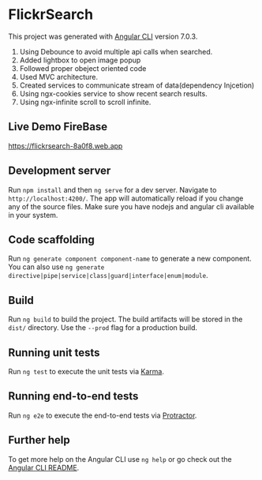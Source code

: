 # FlickrSearch

This project was generated with [Angular CLI](https://github.com/angular/angular-cli) version 7.0.3.
1. Using Debounce to avoid multiple api calls when searched.
2. Added lightbox to open image popup
3. Followed proper obeject oriented code
4. Used MVC architecture.
5. Created services to communicate stream of data(dependency Injcetion)
6. Using ngx-cookies service to show recent search results.
7. Using ngx-infinite scroll to scroll infinite.

## Live Demo FireBase
https://flickrsearch-8a0f8.web.app

## Development server

Run `npm install` and then `ng serve` for a dev server. Navigate to `http://localhost:4200/`. The app will automatically reload if you change any of the source files. Make sure you have nodejs and angular cli available in your system.

## Code scaffolding

Run `ng generate component component-name` to generate a new component. You can also use `ng generate directive|pipe|service|class|guard|interface|enum|module`.

## Build

Run `ng build` to build the project. The build artifacts will be stored in the `dist/` directory. Use the `--prod` flag for a production build.

## Running unit tests

Run `ng test` to execute the unit tests via [Karma](https://karma-runner.github.io).

## Running end-to-end tests

Run `ng e2e` to execute the end-to-end tests via [Protractor](http://www.protractortest.org/).

## Further help

To get more help on the Angular CLI use `ng help` or go check out the [Angular CLI README](https://github.com/angular/angular-cli/blob/master/README.md).
